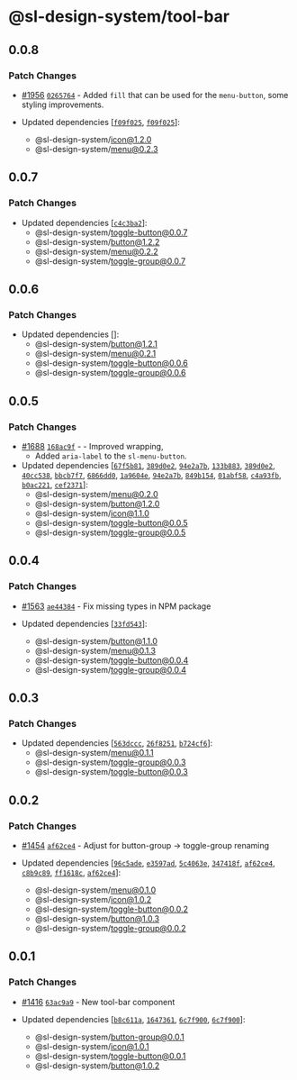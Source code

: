 # @sl-design-system/tool-bar

## 0.0.8

### Patch Changes

- [#1956](https://github.com/sl-design-system/components/pull/1956) [`0265764`](https://github.com/sl-design-system/components/commit/0265764ac709697377017147b065afc016187128) - Added `fill` that can be used for the `menu-button`, some styling improvements.

- Updated dependencies [[`f09f025`](https://github.com/sl-design-system/components/commit/f09f0259b4c0fb0a139974431b8a4bad7d9df6c8), [`f09f025`](https://github.com/sl-design-system/components/commit/f09f0259b4c0fb0a139974431b8a4bad7d9df6c8)]:
  - @sl-design-system/icon@1.2.0
  - @sl-design-system/menu@0.2.3

## 0.0.7

### Patch Changes

- Updated dependencies [[`c4c3ba2`](https://github.com/sl-design-system/components/commit/c4c3ba21ef185ff2fa08f7ed0f04dc17029c2d6b)]:
  - @sl-design-system/toggle-button@0.0.7
  - @sl-design-system/button@1.2.2
  - @sl-design-system/menu@0.2.2
  - @sl-design-system/toggle-group@0.0.7

## 0.0.6

### Patch Changes

- Updated dependencies []:
  - @sl-design-system/button@1.2.1
  - @sl-design-system/menu@0.2.1
  - @sl-design-system/toggle-button@0.0.6
  - @sl-design-system/toggle-group@0.0.6

## 0.0.5

### Patch Changes

- [#1688](https://github.com/sl-design-system/components/pull/1688) [`168ac9f`](https://github.com/sl-design-system/components/commit/168ac9f449f4f4094d807fd29810a853f987a2f8) - - Improved wrapping,
  - Added `aria-label` to the `sl-menu-button`.
- Updated dependencies [[`67f5b81`](https://github.com/sl-design-system/components/commit/67f5b810558d124289f26e3cc3fb2c59da97bb5f), [`389d0e2`](https://github.com/sl-design-system/components/commit/389d0e2a982dd40b4e3a04cf3b1d8b34204236a0), [`94e2a7b`](https://github.com/sl-design-system/components/commit/94e2a7bf1ccaaa9d547654603554cc6bdfdf66fb), [`133b883`](https://github.com/sl-design-system/components/commit/133b883234d911dabe37bd3c8acef26afea20fe9), [`389d0e2`](https://github.com/sl-design-system/components/commit/389d0e2a982dd40b4e3a04cf3b1d8b34204236a0), [`40cc538`](https://github.com/sl-design-system/components/commit/40cc538648e6ed5ac453fbe708bae8761caaab5e), [`bbcb7f7`](https://github.com/sl-design-system/components/commit/bbcb7f7cd48e22fa1e61f24ba645a4131b0c75ee), [`6866dd0`](https://github.com/sl-design-system/components/commit/6866dd0f47f7decf2938e62edc8e3f6a865e6f6b), [`1a9604e`](https://github.com/sl-design-system/components/commit/1a9604e1fc70a6382a3545dafee527d7d674179d), [`94e2a7b`](https://github.com/sl-design-system/components/commit/94e2a7bf1ccaaa9d547654603554cc6bdfdf66fb), [`849b154`](https://github.com/sl-design-system/components/commit/849b1544bcc7cc60de1eb37ec282f2e467efc7eb), [`01abf58`](https://github.com/sl-design-system/components/commit/01abf5833d364a76dbdf4e0df0587d0fbec3848e), [`c4a93fb`](https://github.com/sl-design-system/components/commit/c4a93fba6f40b8e843a169117dfdd331a5d9d6e6), [`b0ac221`](https://github.com/sl-design-system/components/commit/b0ac22130da66c4f1ce68bf008a4e22a456ea768), [`cef2371`](https://github.com/sl-design-system/components/commit/cef2371d5868439edbba8156bf38c167b72f0f39)]:
  - @sl-design-system/menu@0.2.0
  - @sl-design-system/button@1.2.0
  - @sl-design-system/icon@1.1.0
  - @sl-design-system/toggle-button@0.0.5
  - @sl-design-system/toggle-group@0.0.5

## 0.0.4

### Patch Changes

- [#1563](https://github.com/sl-design-system/components/pull/1563) [`ae44384`](https://github.com/sl-design-system/components/commit/ae44384129f1a787a82fd35262f3f24e0883df58) - Fix missing types in NPM package

- Updated dependencies [[`33fd543`](https://github.com/sl-design-system/components/commit/33fd5432f1499051071662aaca9974c212304bc6)]:
  - @sl-design-system/button@1.1.0
  - @sl-design-system/menu@0.1.3
  - @sl-design-system/toggle-button@0.0.4
  - @sl-design-system/toggle-group@0.0.4

## 0.0.3

### Patch Changes

- Updated dependencies [[`563dccc`](https://github.com/sl-design-system/components/commit/563dccce29fc961ef46147c41a8f9f82bd2db384), [`26f8251`](https://github.com/sl-design-system/components/commit/26f825194432eee04ca8c67869dcddc1781b565e), [`b724cf6`](https://github.com/sl-design-system/components/commit/b724cf629b28ee7afb85ccc072a4a07c8aa0e6bc)]:
  - @sl-design-system/menu@0.1.1
  - @sl-design-system/toggle-group@0.0.3
  - @sl-design-system/toggle-button@0.0.3

## 0.0.2

### Patch Changes

- [#1454](https://github.com/sl-design-system/components/pull/1454) [`af62ce4`](https://github.com/sl-design-system/components/commit/af62ce4d0e65b1363b9cede48642bc22d1fc9365) - Adjust for button-group -> toggle-group renaming

- Updated dependencies [[`96c5ade`](https://github.com/sl-design-system/components/commit/96c5ade1562ca5faf936ce59f13a2fb84abeac56), [`e3597ad`](https://github.com/sl-design-system/components/commit/e3597adca3a2b98f1507af55b7fb3748d9c29ffb), [`5c4063e`](https://github.com/sl-design-system/components/commit/5c4063ed63560ca3e07940492653d23a4ec009d8), [`347418f`](https://github.com/sl-design-system/components/commit/347418fa98477365f5bc0aef1c70c9da4579f2a4), [`af62ce4`](https://github.com/sl-design-system/components/commit/af62ce4d0e65b1363b9cede48642bc22d1fc9365), [`c8b9c89`](https://github.com/sl-design-system/components/commit/c8b9c89a367066ab241348c9f93e6e087ec796ea), [`ff1618c`](https://github.com/sl-design-system/components/commit/ff1618cdfa4d0060465d993f656345ba1044f88c), [`af62ce4`](https://github.com/sl-design-system/components/commit/af62ce4d0e65b1363b9cede48642bc22d1fc9365)]:
  - @sl-design-system/menu@0.1.0
  - @sl-design-system/icon@1.0.2
  - @sl-design-system/toggle-button@0.0.2
  - @sl-design-system/button@1.0.3
  - @sl-design-system/toggle-group@0.0.2

## 0.0.1

### Patch Changes

- [#1416](https://github.com/sl-design-system/components/pull/1416) [`63ac9a9`](https://github.com/sl-design-system/components/commit/63ac9a93d3e339878f9da819e52ff1e1c3a66e59) - New tool-bar component

- Updated dependencies [[`b8c611a`](https://github.com/sl-design-system/components/commit/b8c611a2c48f6b3b175080183075e64bcf364a6e), [`1647361`](https://github.com/sl-design-system/components/commit/1647361aba7af478745fc30a8067154debff0808), [`6c7f900`](https://github.com/sl-design-system/components/commit/6c7f9004959dfbb7a715a6ecec8d82da6b1e5e9c), [`6c7f900`](https://github.com/sl-design-system/components/commit/6c7f9004959dfbb7a715a6ecec8d82da6b1e5e9c)]:
  - @sl-design-system/button-group@0.0.1
  - @sl-design-system/icon@1.0.1
  - @sl-design-system/toggle-button@0.0.1
  - @sl-design-system/button@1.0.2

